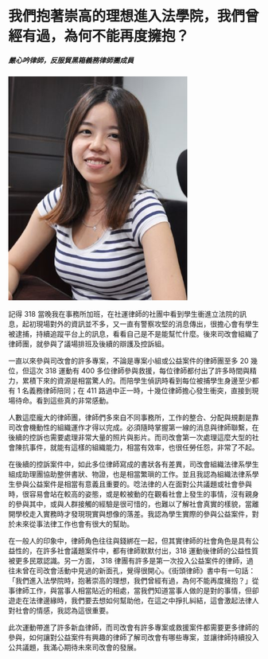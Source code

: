 # 我們抱著崇高的理想進入法學院，我們曾經有過，為何不能再度擁抱？

##### 嚴心吟律師，反服貿黑箱義務律師團成員

![嚴心吟](images/10.jpg)

記得 318 當晚我在事務所加班，在社運律師的社團中看到學生衝進立法院的訊息，起初現場對外的資訊並不多，又一直有警察攻堅的消息傳出，很擔心會有學生被逮捕，持續追蹤平台上的訊息，看看自己是不是能幫忙什麼。後來司改會組織了律師團，就參與了議場排班及後續的辯護及控訴組。

一直以來參與司改會的許多專案，不論是專案小組或公益案件的律師團至多 20 幾位，但這次 318 運動有 400 多位律師參與救援，每位律師都付出了許多時間與精力，累積下來的資源是相當驚人的。而陪學生偵訊時看到每位被捕學生身邊至少都有 1 名義務律師陪同；在 411 路過中正一時，十幾位律師擔心發生衝突，直接到現場待命。看到這些真的非常感動。

人數這麼龐大的律師團，律師們多來自不同事務所，工作的整合、分配與規劃是靠司改會機動性的組織運作才得以完成。必須隨時掌握第一線的消息與律師聯繫，在後續的控訴也需要處理非常大量的照片與影片。而司改會第一次處理這麼大型的社會陳抗事件，就能有這樣的組織能力，相當有效率，也很任勞任怨，非常了不起。

在後續的控訴案件中，如此多位律師寫成的書狀各有差異，司改會組織法律系學生組成助理團協助整併書狀、物證，也是相當繁瑣的工作。並且我認為組織法律系學生參與公益案件是相當有意義且重要的。唸法律的人在面對公共議題或社會參與時，很容易會站在較高的姿態，或是較被動的在觀看社會上發生的事情，沒有親身的參與其中，或與人群接觸的經驗是很可惜的，也難以了解社會真實的樣貌，當離開學校走入實務時才發現現實與想像的落差。我認為學生實際的參與公益案件，對於未來從事法律工作也會有很大的幫助。

在一般人的印象中，律師角色往往與錢綁在一起，但其實律師的社會角色是具有公益性的，在許多社會議題案件中，都有律師默默付出，318 運動後律師的公益性質被更多民眾認識。另一方面， 318 律團有許多是第一次投入公益案件的律師，過往未曾在司改會活動中見過的新面孔，覺得很開心。《街頭律師》書中有一句話：「我們進入法學院時，抱著崇高的理想，我們曾經有過，為何不能再度擁抱？」從事律師工作，與當事人相當貼近的相處，當我們知道當事人做的是對的事情，但卻遊走在法律邊緣時，我們要去想如何幫助他，在這之中掙扎糾結，這會激起法律人對社會的情感，我認為這很重要。

此次運動帶進了許多新血律師，而司改會有許多專案或救援案件都需要更多律師的參與，如何讓對公益案件有興趣的律師了解司改會有哪些專案，並讓律師持續投入公共議題，我滿心期待未來司改會的發展。
